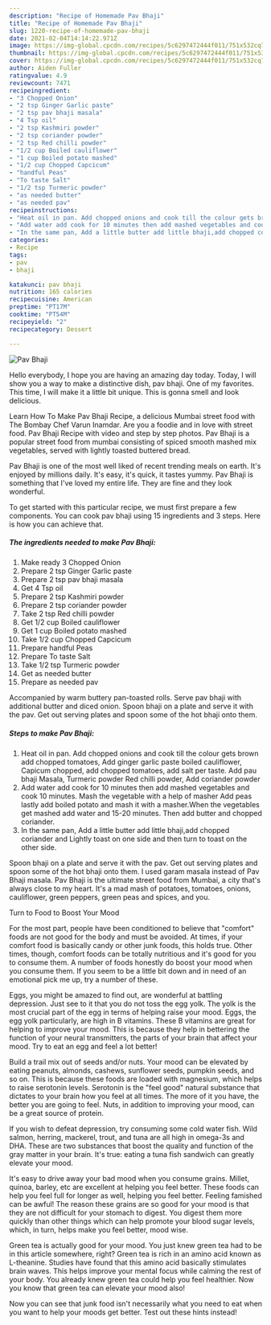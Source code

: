 ```yaml
---
description: "Recipe of Homemade Pav Bhaji"
title: "Recipe of Homemade Pav Bhaji"
slug: 1220-recipe-of-homemade-pav-bhaji
date: 2021-02-04T14:14:22.971Z
image: https://img-global.cpcdn.com/recipes/5c6297472444f011/751x532cq70/pav-bhaji-recipe-main-photo.jpg
thumbnail: https://img-global.cpcdn.com/recipes/5c6297472444f011/751x532cq70/pav-bhaji-recipe-main-photo.jpg
cover: https://img-global.cpcdn.com/recipes/5c6297472444f011/751x532cq70/pav-bhaji-recipe-main-photo.jpg
author: Aiden Fuller
ratingvalue: 4.9
reviewcount: 7471
recipeingredient:
- "3 Chopped Onion"
- "2 tsp Ginger Garlic paste"
- "2 tsp pav bhaji masala"
- "4 Tsp oil"
- "2 tsp Kashmiri powder"
- "2 tsp coriander powder"
- "2 tsp Red chilli powder"
- "1/2 cup Boiled cauliflower"
- "1 cup Boiled potato mashed"
- "1/2 cup Chopped Capcicum"
- "handful Peas"
- "To taste Salt"
- "1/2 tsp Turmeric powder"
- "as needed butter"
- "as needed pav"
recipeinstructions:
- "Heat oil in pan. Add chopped onions and cook till the colour gets brown add chopped tomatoes, Add ginger garlic paste boiled cauliflower, Capicum chopped, add chopped tomatoes, add salt per taste. Add pau bhaji Masala, Turmeric powder Red chilli powder, Add coriander powder"
- "Add water add cook for 10 minutes then add mashed vegetables and cook 10 minutes. Mash the vegetable with a help of masher Add peas lastly add boiled potato and mash it with a masher.When the vegetables get mashed add water and 15-20 minutes. Then add butter and chopped coriander."
- "In the same pan, Add a little butter add little bhaji,add chopped coriander and Lightly toast on one side and then turn to toast on the other side."
categories:
- Recipe
tags:
- pav
- bhaji

katakunci: pav bhaji 
nutrition: 165 calories
recipecuisine: American
preptime: "PT17M"
cooktime: "PT54M"
recipeyield: "2"
recipecategory: Dessert

---
```



![Pav Bhaji](https://img-global.cpcdn.com/recipes/5c6297472444f011/751x532cq70/pav-bhaji-recipe-main-photo.jpg)

Hello everybody, I hope you are having an amazing day today. Today, I will show you a way to make a distinctive dish, pav bhaji. One of my favorites. This time, I will make it a little bit unique. This is gonna smell and look delicious.

Learn How To Make Pav Bhaji Recipe, a delicious Mumbai street food with The Bombay Chef Varun Inamdar. Are you a foodie and in love with street food. Pav Bhaji Recipe with video and step by step photos. Pav Bhaji is a popular street food from mumbai consisting of spiced smooth mashed mix vegetables, served with lightly toasted buttered bread.

Pav Bhaji is one of the most well liked of recent trending meals on earth. It's enjoyed by millions daily. It's easy, it's quick, it tastes yummy. Pav Bhaji is something that I've loved my entire life. They are fine and they look wonderful.


To get started with this particular recipe, we must first prepare a few components. You can cook pav bhaji using 15 ingredients and 3 steps. Here is how you can achieve that.

<!--inarticleads1-->

##### The ingredients needed to make Pav Bhaji:

1. Make ready 3 Chopped Onion
1. Prepare 2 tsp Ginger Garlic paste
1. Prepare 2 tsp pav bhaji masala
1. Get 4 Tsp oil
1. Prepare 2 tsp Kashmiri powder
1. Prepare 2 tsp coriander powder
1. Take 2 tsp Red chilli powder
1. Get 1/2 cup Boiled cauliflower
1. Get 1 cup Boiled potato mashed
1. Take 1/2 cup Chopped Capcicum
1. Prepare handful Peas
1. Prepare To taste Salt
1. Take 1/2 tsp Turmeric powder
1. Get as needed butter
1. Prepare as needed pav


Accompanied by warm buttery pan-toasted rolls. Serve pav bhaji with additional butter and diced onion. Spoon bhaji on a plate and serve it with the pav. Get out serving plates and spoon some of the hot bhaji onto them. 

<!--inarticleads2-->

##### Steps to make Pav Bhaji:

1. Heat oil in pan. Add chopped onions and cook till the colour gets brown add chopped tomatoes, Add ginger garlic paste boiled cauliflower, Capicum chopped, add chopped tomatoes, add salt per taste. Add pau bhaji Masala, Turmeric powder Red chilli powder, Add coriander powder
1. Add water add cook for 10 minutes then add mashed vegetables and cook 10 minutes. Mash the vegetable with a help of masher Add peas lastly add boiled potato and mash it with a masher.When the vegetables get mashed add water and 15-20 minutes. Then add butter and chopped coriander.
1. In the same pan, Add a little butter add little bhaji,add chopped coriander and Lightly toast on one side and then turn to toast on the other side.


Spoon bhaji on a plate and serve it with the pav. Get out serving plates and spoon some of the hot bhaji onto them. I used garam masala instead of Pav Bhaji masala. Pav Bhaji is the ultimate street food from Mumbai, a city that&#39;s always close to my heart. It&#39;s a mad mash of potatoes, tomatoes, onions, cauliflower, green peppers, green peas and spices, and you. 

Turn to Food to Boost Your Mood


For the most part, people have been conditioned to believe that "comfort" foods are not good for the body and must be avoided. At times, if your comfort food is basically candy or other junk foods, this holds true. Other times, though, comfort foods can be totally nutritious and it's good for you to consume them. A number of foods honestly do boost your mood when you consume them. If you seem to be a little bit down and in need of an emotional pick me up, try a number of these.

Eggs, you might be amazed to find out, are wonderful at battling depression. Just see to it that you do not toss the egg yolk. The yolk is the most crucial part of the egg in terms of helping raise your mood. Eggs, the egg yolk particularly, are high in B vitamins. These B vitamins are great for helping to improve your mood. This is because they help in bettering the function of your neural transmitters, the parts of your brain that affect your mood. Try to eat an egg and feel a lot better!

Build a trail mix out of seeds and/or nuts. Your mood can be elevated by eating peanuts, almonds, cashews, sunflower seeds, pumpkin seeds, and so on. This is because these foods are loaded with magnesium, which helps to raise serotonin levels. Serotonin is the "feel good" natural substance that dictates to your brain how you feel at all times. The more of it you have, the better you are going to feel. Nuts, in addition to improving your mood, can be a great source of protein.

If you wish to defeat depression, try consuming some cold water fish. Wild salmon, herring, mackerel, trout, and tuna are all high in omega-3s and DHA. These are two substances that boost the quality and function of the gray matter in your brain. It's true: eating a tuna fish sandwich can greatly elevate your mood. 

It's easy to drive away your bad mood when you consume grains. Millet, quinoa, barley, etc are excellent at helping you feel better. These foods can help you feel full for longer as well, helping you feel better. Feeling famished can be awful! The reason these grains are so good for your mood is that they are not difficult for your stomach to digest. You digest them more quickly than other things which can help promote your blood sugar levels, which, in turn, helps make you feel better, mood wise.

Green tea is actually good for your mood. You just knew green tea had to be in this article somewhere, right? Green tea is rich in an amino acid known as L-theanine. Studies have found that this amino acid basically stimulates brain waves. This helps improve your mental focus while calming the rest of your body. You already knew green tea could help you feel healthier. Now you know that green tea can elevate your mood also!

Now you can see that junk food isn't necessarily what you need to eat when you want to help your moods get better. Test out  these hints  instead!

